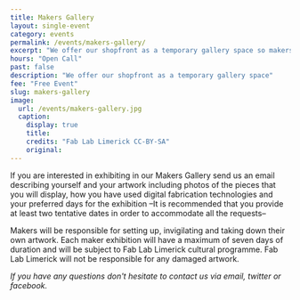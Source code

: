 ```yaml
---
title: Makers Gallery
layout: single-event
category: events
permalink: /events/makers-gallery/
excerpt: "We offer our shopfront as a temporary gallery space so makers creating artwork with digital fabrication technologies can exhibit and sell their creations to the public."
hours: "Open Call"
past: false
description: "We offer our shopfront as a temporary gallery space"
fee: "Free Event"
slug: makers-gallery
image:
  url: /events/makers-gallery.jpg
  caption:
    display: true
    title: 
    credits: "Fab Lab Limerick CC-BY-SA"
    original:
---
```


If you are interested in exhibiting in our Makers Gallery send us an email describing yourself and your artwork including photos of the pieces that you will display, how you have used digital fabrication technologies and your preferred days for the exhibition –It is recommended that you provide at least two tentative dates in order to accommodate all the requests–

Makers will be responsible for setting up, invigilating and taking down their own artwork. Each maker exhibition will have a maximum of seven days of duration and will be subject to Fab Lab Limerick cultural programme. Fab Lab Limerick will not be responsible for any damaged artwork.

*If you have any questions don't hesitate to contact us via email, twitter or facebook.*